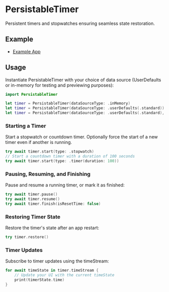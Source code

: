 # PersistableTimer
Persistent timers and stopwatches ensuring seamless state restoration.

## Example
- [Example App](https://github.com/Ryu0118/swift-persistable-timer/tree/main/Examples/TimerTest)

## Usage
Instantiate PersistableTimer with your choice of data source (UserDefaults or in-memory for testing and previewing purposes):
```Swift
import PersistableTimer

let timer = PersistableTimer(dataSourceType: .inMemory)
let timer = PersistableTimer(dataSourceType: .userDefaults(.standard))
let timer = PersistableTimer(dataSourceType: .userDefaults(.standard), updateInterval: 0.5)
```

### Starting a Timer
Start a stopwatch or countdown timer. Optionally force the start of a new timer even if another is running.

```Swift
try await timer.start(type: .stopwatch)
// Start a countdown timer with a duration of 100 seconds
try await timer.start(type: .timer(duration: 100))
```
### Pausing, Resuming, and Finishing
Pause and resume a running timer, or mark it as finished:
```Swift
try await timer.pause()
try await timer.resume()
try await timer.finish(isResetTime: false)
```
### Restoring Timer State
Restore the timer's state after an app restart:
```Swift
try timer.restore()
```

### Timer Updates
Subscribe to timer updates using the timeStream:
```Swift
for await timeState in timer.timeStream {
    // Update your UI with the current timeState
    print(timerState.time)
}
```

